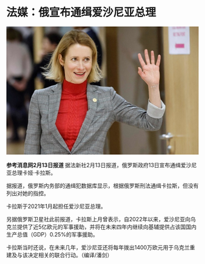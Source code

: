 # 法媒：俄宣布通缉爱沙尼亚总理

![e9e1cd113b213ebbba8021a6d051bfed.jpg](https://raw.githubusercontent.com/qqhsx/qqnews_image/main/2024/02/13/法媒：俄宣布通缉爱沙尼亚总理/e9e1cd113b213ebbba8021a6d051bfed.jpg)

**参考消息网2月13日报道** 据法新社2月13日报道，俄罗斯政府13日宣布通缉爱沙尼亚总理卡娅·卡拉斯。

据报道，俄罗斯内务部的通缉犯数据库显示，根据俄罗斯刑法通缉卡拉斯，但没有列出对她的指控。

卡拉斯于2021年1月起担任爱沙尼亚总理。

另据俄罗斯卫星社此前报道，卡拉斯上月曾表示，自2022年以来，爱沙尼亚向乌克兰提供了近5亿欧元的军事援助，并将在未来四年内继续向基辅提供占该国国内生产总值（GDP）0.25%的军事援助。

卡拉斯当时还说，在未来几年，爱沙尼亚还将每年拨出1400万欧元用于乌克兰重建及与该决定相关的联合行动。（编译/潘剑）

